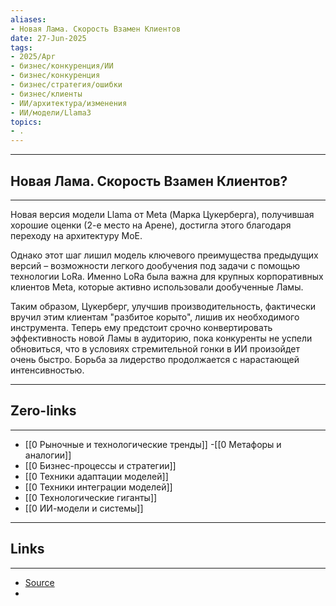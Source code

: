 ```yaml
---
aliases: 
- Новая Лама. Скорость Взамен Клиентов 
date: 27-Jun-2025
tags:
- 2025/Apr
- бизнес/конкуренция/ИИ
- бизнес/конкуренция
- бизнес/стратегия/ошибки
- бизнес/клиенты
- ИИ/архитектура/изменения
- ИИ/модели/Llama3
topics:
- .
---
```

-----
##  Новая Лама. Скорость Взамен Клиентов?
-----
Новая версия модели Llama от Meta (Марка Цукерберга), получившая хорошие оценки (2-е место на Арене), достигла этого благодаря переходу на архитектуру MoE. 

Однако этот шаг лишил модель ключевого преимущества предыдущих версий – возможности легкого дообучения под задачи с помощью технологии LoRa. Именно LoRa была важна для крупных корпоративных клиентов Meta, которые активно использовали дообученные Ламы. 

Таким образом, Цукерберг, улучшив производительность, фактически вручил этим клиентам "разбитое корыто", лишив их необходимого инструмента. Теперь ему предстоит срочно конвертировать эффективность новой Ламы в аудиторию, пока конкуренты не успели обновиться, что в условиях стремительной гонки в ИИ произойдет очень быстро. Борьба за лидерство продолжается с нарастающей интенсивностью.

---
## Zero-links
---
- [[0 Рыночные и технологические тренды]]
-[[0 Метафоры и аналогии]]
- [[0 Бизнес-процессы и стратегии]]
- [[0 Техники адаптации моделей]]
- [[0 Техники интеграции моделей]]
- [[0 Технологические гиганты]]
- [[0 ИИ-модели и системы]]

---
## Links
---
- [Source](https://t.me/turboproject/1570)
- 